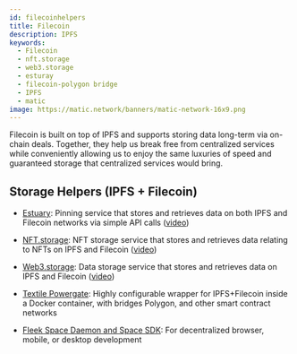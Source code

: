 ```yaml
---
id: filecoinhelpers
title: Filecoin
description: IPFS
keywords:
  - Filecoin
  - nft.storage
  - web3.storage
  - esturay
  - filecoin-polygon bridge
  - IPFS
  - matic
image: https://matic.network/banners/matic-network-16x9.png
---
```

Filecoin is built on top of IPFS and supports storing data long-term via on-chain deals. Together, they help us break free from centralized services while conveniently allowing us to enjoy the same luxuries of speed and guaranteed storage that centralized services would bring.

## Storage Helpers (IPFS + Filecoin)

- [Estuary](https://estuary.tech): Pinning service that stores and retrieves data on both IPFS and Filecoin networks via simple API calls ([video](https://www.youtube.com/watch?v=AHAMHbpioGw))

- [NFT.storage](https://nft.storage): NFT storage service that stores and retrieves data relating to NFTs on IPFS and Filecoin ([video](https://youtu.be/Ckb4RRJo-W0))

- [Web3.storage](https://web3.storage): Data storage service that stores and retrieves data on IPFS and Filecoin ([video](https://youtu.be/lPEqg6oL3Nk))

- [Textile Powergate](https://docs.textile.io/powergate/): Highly configurable wrapper for IPFS+Filecoin inside a Docker container, with bridges Polygon, and other smart contract networks

- [Fleek Space Daemon and Space SDK](https://fleek.co/space-sdk/): For decentralized browser, mobile, or desktop development

